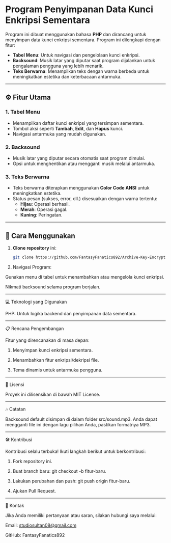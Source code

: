 # Program Penyimpanan Data Kunci Enkripsi Sementara

Program ini dibuat menggunakan bahasa **PHP** dan dirancang untuk menyimpan data kunci enkripsi sementara. Program ini dilengkapi dengan fitur:
- **Tabel Menu**: Untuk navigasi dan pengelolaan kunci enkripsi.
- **Backsound**: Musik latar yang diputar saat program dijalankan untuk pengalaman pengguna yang lebih menarik.
- **Teks Berwarna**: Menampilkan teks dengan warna berbeda untuk meningkatkan estetika dan keterbacaan antarmuka.

---

## ⚙️ Fitur Utama

### 1. **Tabel Menu**
- Menampilkan daftar kunci enkripsi yang tersimpan sementara.
- Tombol aksi seperti **Tambah**, **Edit**, dan **Hapus** kunci.
- Navigasi antarmuka yang mudah digunakan.

### 2. **Backsound**
- Musik latar yang diputar secara otomatis saat program dimulai.
- Opsi untuk menghentikan atau mengganti musik melalui antarmuka.

### 3. **Teks Berwarna**
- Teks berwarna diterapkan menggunakan **Color Code ANSI** untuk meningkatkan estetika.
- Status pesan (sukses, error, dll.) disesuaikan dengan warna tertentu:
  - **Hijau**: Operasi berhasil.
  - **Merah**: Operasi gagal.
  - **Kuning**: Peringatan.

---

## 🚀 Cara Menggunakan
1. **Clone repository** ini:
   ```bash
   git clone https://github.com/FantasyFanatics892/Archive-Key-Encrypt.git

3. Navigasi Program:

Gunakan menu di tabel untuk menambahkan atau mengelola kunci enkripsi.

Nikmati backsound selama program berjalan.





---

💻 Teknologi yang Digunakan

PHP: Untuk logika backend dan penyimpanan data sementara.


---

📋 Rencana Pengembangan

Fitur yang direncanakan di masa depan:

1. Menyimpan kunci enkripsi sementara. 


2. Menambahkan fitur enkripsi/dekripsi file.


3. Tema dinamis untuk antarmuka pengguna.




---

🔗 Lisensi

Proyek ini dilisensikan di bawah MIT License.


---

🎶 Catatan

Backsound default disimpan di dalam folder src/sound.mp3. Anda dapat mengganti file ini dengan lagu pilihan Anda, pastikan formatnya MP3.


---

🛠 Kontribusi

Kontribusi selalu terbuka! Ikuti langkah berikut untuk berkontribusi:

1. Fork repository ini.


2. Buat branch baru: git checkout -b fitur-baru.


3. Lakukan perubahan dan push: git push origin fitur-baru.


4. Ajukan Pull Request.




---

📧 Kontak

Jika Anda memiliki pertanyaan atau saran, silakan hubungi saya melalui:

Email: studiosultan08@gmail.com

GitHub: FantasyFanatics892
